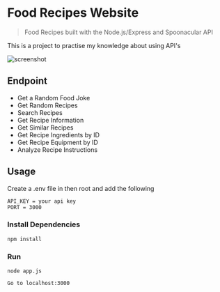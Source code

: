 # Food Recipes Website
> Food Recipes built with the Node.js/Express and Spoonacular API

This is a project to practise my knowledge about using API's

![screenshot](https://alexmenlah.ga/assets/images/projects/foodRecipes.png)

## Endpoint

- Get a Random Food Joke
- Get Random Recipes
- Search Recipes
- Get Recipe Information
- Get Similar Recipes
- Get Recipe Ingredients by ID
- Get Recipe Equipment by ID
- Analyze Recipe Instructions

## Usage

Create a .env file in then root and add the following

```
API_KEY = your api key
PORT = 3000
```

### Install Dependencies

```
npm install
```

### Run

```
node app.js

Go to localhost:3000
```
